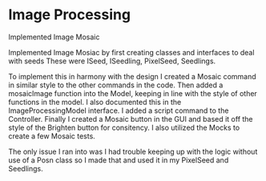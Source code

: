# Image Processing
Implemented Image Mosaic

Implemented Image Mosiac by first creating classes and interfaces to deal with seeds
These were ISeed, ISeedling, PixelSeed, Seedlings.

To implement this in harmony with the design I created a Mosaic command in similar 
style to the other commands in the code. Then added a mosaicImage function into the Model,
keeping in line with the style of other functions in the model. I also documented this in the ImageProcessingModel interface. I added a script command to the Controller. Finally I created a Mosaic button in the GUI and based it off the style of the Brighten button for consitency. I also utilized the Mocks to create a few Mosaic tests.

The only issue I ran into was I had trouble keeping up with the logic without use of a Posn class so I made that and used it in my PixelSeed and Seedlings.
